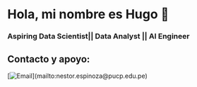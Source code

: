 # Hola, mi nombre es Hugo 👋
### Aspiring Data Scientist|| Data Analyst || AI Engineer

## Contacto y apoyo:

[![Email](https://img.shields.io/badge/nestor.espinoza@pucp.edu.pe-email_personal_(respuesta_lenta)-D14836?style=for-the-badge&logo=gmail&logoColor=white&labelColor=101010)](mailto:nestor.espinoza@pucp.edu.pe)



<!--
**Nes3373/Nes3373** is a ✨ _special_ ✨ repository because its `README.md` (this file) appears on your GitHub profile.

Here are some ideas to get you started:

- 🔭 I’m currently working on ...
- 🌱 I’m currently learning ...
- 👯 I’m looking to collaborate on ...
- 🤔 I’m looking for help with ...
- 💬 Ask me about ...
- 📫 How to reach me: ...
- 😄 Pronouns: ...
- ⚡ Fun fact: ...
-->
